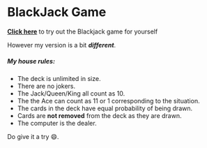 # BlackJack Game

[**Click here**](https://games.washingtonpost.com/games/blackjack/) to try out the Blackjack game for yourself

However my version is a bit ***different***.
##### My house rules:
- The deck is unlimited in size. 
- There are no jokers. 
- The Jack/Queen/King all count as 10.
- The the Ace can count as 11 or 1 corresponding to the situation. 
- The cards in the deck have equal probability of being drawn.
- Cards are **not removed** from the deck as they are drawn.
- The computer is the dealer.

Do give it a try 😄.
